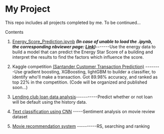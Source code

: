 # My Project

This repo includes all projects completed by me. To be continued...

Contents

1. [Energy_Score_Prediction.ipynb](https://github.com/Xixiong-Guo/My-project/blob/master/Energy_Score_Prediction.ipynb) ***(In case of unable to load the .ipynb, the corresponding nbviewer page: [Link](https://nbviewer.jupyter.org/github/Xixiong-Guo/My-project/blob/master/Energy_Score_Prediction.ipynb))***-------Use the energy data to build a model that can predict the Energy Star Score of a building and interpret the results to find the factors which influence the score. 

  

2. Kaggle competition [(Santander Customer Transaction Prediction)](https://www.kaggle.com/c/santander-customer-transaction-prediction/overview) --------Use gradient boosting, XGBoosting, lightGBM to builder a classifier, to identify who'll make a transaction.  Got 89.98% accuracy, and ranked as top 22% in the competition.
(Code will be organized and published soon...)

3. [Lending club loan data analysis](https://github.com/Xixiong-Guo/LandingClubLoanPrediction)-----------Predict whether or not loan will be default using the history data.

4. [Text classification using CNN](https://github.com/Xixiong-Guo/My-project/tree/master/CNN_Sentiment_Analysis) -----Sentiment analysis on movie review dataset

5. [Movie recommendation system](https://github.com/Xixiong-Guo/My-project/tree/master/Recommend%20System) ----------RS, searching and ranking
